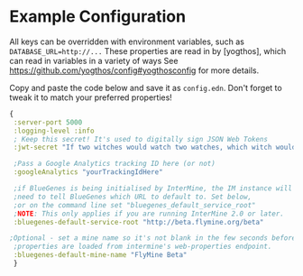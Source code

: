 # Example Configuration

All keys can be overridden with environment variables, such as `DATABASE_URL=http://...`
These properties are read in by [yogthos], which can read in variables in a variety of ways
See https://github.com/yogthos/config#yogthosconfig for more details.

Copy and paste the code below and save it as `config.edn`. Don't forget to tweak it to match your preferred properties!

```clojure
{
 :server-port 5000
 :logging-level :info
 ; Keep this secret! It's used to digitally sign JSON Web Tokens
 :jwt-secret "If two witches would watch two watches, which witch would watch which watch?"

 ;Pass a Google Analytics tracking ID here (or not)
 :googleAnalytics "yourTrackingIdHere"

 ;if BlueGenes is being initialised by InterMine, the IM instance will
 ;need to tell BlueGenes which URL to default to. Set below,
 ;or on the command line set "bluegenes_default_service_root"
 ;NOTE: This only applies if you are running InterMine 2.0 or later. 
 :bluegenes-default-service-root "http://beta.flymine.org/beta"

;Optional - set a mine name so it's not blank in the few seconds before the
 ;properties are loaded from intermine's web-properties endpoint.
 :bluegenes-default-mine-name "FlyMine Beta"
 }
```
